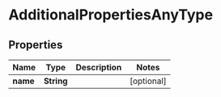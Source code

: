 

# AdditionalPropertiesAnyType


## Properties

Name | Type | Description | Notes
------------ | ------------- | ------------- | -------------
**name** | **String** |  |  [optional]



